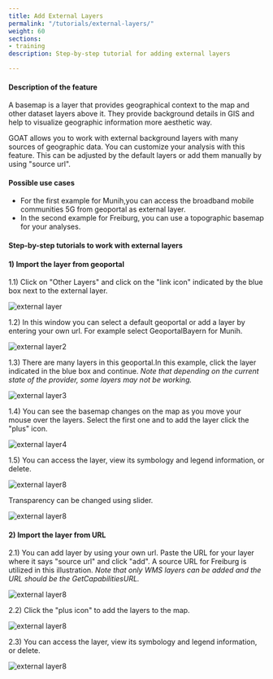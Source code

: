 ```yaml
---
title: Add External Layers
permalink: "/tutorials/external-layers/"
weight: 60
sections:
- training
description: Step-by-step tutorial for adding external layers

---
```

#### Description of the feature

A basemap is a layer that provides geographical context to the map and other dataset layers above it. They provide background details in GIS and help to visualize geographic information more aesthetic way.  

GOAT allows you to work with external background layers with many sources of geographic data. You can customize your analysis with this feature. This can be adjusted by the default layers or add them manually by using "source url".

#### Possible use cases

* For the first example for Munih,you can access the broadband mobile communities 5G from geoportal as external layer.
* In the second example for Freiburg, you can use a topographic basemap for your analyses.


#### Step-by-step tutorials to work with external layers

#### 1) Import the layer from geoportal


1.1) Click on "Other Layers" and click on the "link icon" indicated by the blue box next to the external layer.

<img src="/images/tutorials/External-layers/external-layer1-add-en.webp" alt="external layer" style="max-height:400px;"/>

1.2) In this window you can select a default geoportal or add a layer by entering your own url. For example select GeoportalBayern for Munih.

<img src="/images/tutorials/External-layers/external-layer2-geoportalchoose-en.webp" alt="external layer2" style="max-height:400px;"/>

1.3) There are many layers in this geoportal.In this example, click the layer indicated in the blue box and continue. _Note that depending on the current state of the provider, some layers may not be working._

<img src="/images/tutorials/External-layers/external-layer3-select-en.webp" alt="external layer3" style="max-height:400px;"/>

1.4) You can see the basemap changes on the map as you move your mouse over the layers. Select the first one and to add the layer click the "plus" icon.

<img src="/images/tutorials/External-layers/external-layer4geoportalimport-en.webp" alt="external layer4" style="max-height:400px;"/>

1.5) You can access the layer, view its symbology and legend information, or delete. 

<img src="/images/tutorials/External-layers/external-layer8-addedfromgeoportal-en.webp" alt="external layer8" style="max-height:400px;"/>  

Transparency can be changed using slider.
  

<img src="/images/tutorials/External-layers/external-layer9-changetransp-en.webp" alt="external layer8" style="max-height:400px;"/>


#### 2) Import the layer from URL

2.1) You can add layer by using your own url. Paste the URL for your layer where it says "source url" and click "add". A source URL for Freiburg is utilized in this illustration. _Note that only WMS layers can be added and the URL should be the GetCapabilitiesURL._

<img src="/images/tutorials/External-layers/external-layer5-url-en.webp" alt="external layer8" style="max-height:400px;"/>

2.2) Click the "plus icon" to add the layers to the map.

<img src="/images/tutorials/External-layers/external-layer6-importfromurl-en.webp" alt="external layer8" style="max-height:400px;"/>

2.3) You can access the layer, view its symbology and legend information, or delete. 

<img src="/images/tutorials/External-layers/external-layer7-addedfromurl-en.webp" alt="external layer8" style="max-height:400px;"/>








